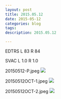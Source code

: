 ```yaml
---
layout: post
title: 2015.05.12
date: 2015-05-12
categories: blog
tags:
description: 2015.05.12

---
```


EDTRS L 83 R 84

SVAC L 1.0 R 1.0


20150512-P.jpeg
![](http://helphereyes.github.io/images/20150512-P.jpeg)

20150512OCT-1.jpeg
![](http://helphereyes.github.io/images/20150512OCT-1.jpeg)

20150512OCT-2.jpeg
![](http://helphereyes.github.io/images/20150512OCT-2.jpeg)
